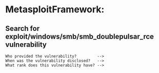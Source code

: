 # MetasploitFramework:

## Search for exploit/windows/smb/smb_doublepulsar_rce vulnerability

    Who provided the vulnerability?         -->
    When was the vulnerability disclosed?   -->
    What rank does this vulnerability have? -->
